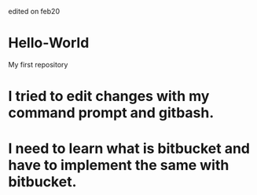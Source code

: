 edited on feb20
# Hello-World
My first repository

# I tried to edit changes with my command prompt and gitbash.
# I need to learn what is bitbucket and have to implement the same with bitbucket.
